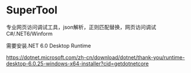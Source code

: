 # SuperTool
专业网页访问调试工具，json解析，正则匹配替换，网页访问调试
C#/.NET6/Winform

需要安装.NET 6.0 Desktop Runtime

https://dotnet.microsoft.com/zh-cn/download/dotnet/thank-you/runtime-desktop-6.0.25-windows-x64-installer?cid=getdotnetcore

